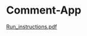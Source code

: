 # Comment-App
[Run_instructions.pdf](https://github.com/Sivakumar2811/Comment-App/files/8053243/Run_instructions.pdf)
